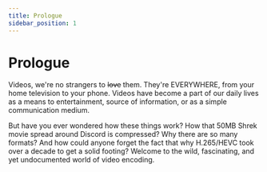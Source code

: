 ```yaml
---
title: Prologue
sidebar_position: 1
---
```


# Prologue

Videos, we're no strangers to ~~love~~ them. They're EVERYWHERE, from
your home television to your phone. Videos have become a part of our
daily lives as a means to entertainment, source of information, or as
a simple communication medium.

But have you ever wondered how these things work? How that 50MB Shrek
movie spread around Discord is compressed? Why there are so many
formats? And how could anyone forget the fact that why H.265/HEVC took
over a decade to get a solid footing? Welcome to the wild,
fascinating, and yet undocumented world of video encoding.
